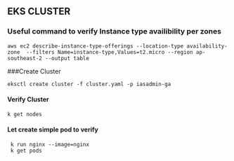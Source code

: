 ## EKS CLUSTER

### Useful command to verify Instance type availibility per zones
```console
aws ec2 describe-instance-type-offerings --location-type availability-zone  --filters Name=instance-type,Values=t2.micro --region ap-southeast-2 --output table
```


###Create Cluster

```console
eksctl create cluster -f cluster.yaml -p iasadmin-ga
```
#### Verify Cluster

```console
k get nodes
```

#### Let create simple pod to verify
```console
 k run nginx --image=nginx
 k get pods
 ```